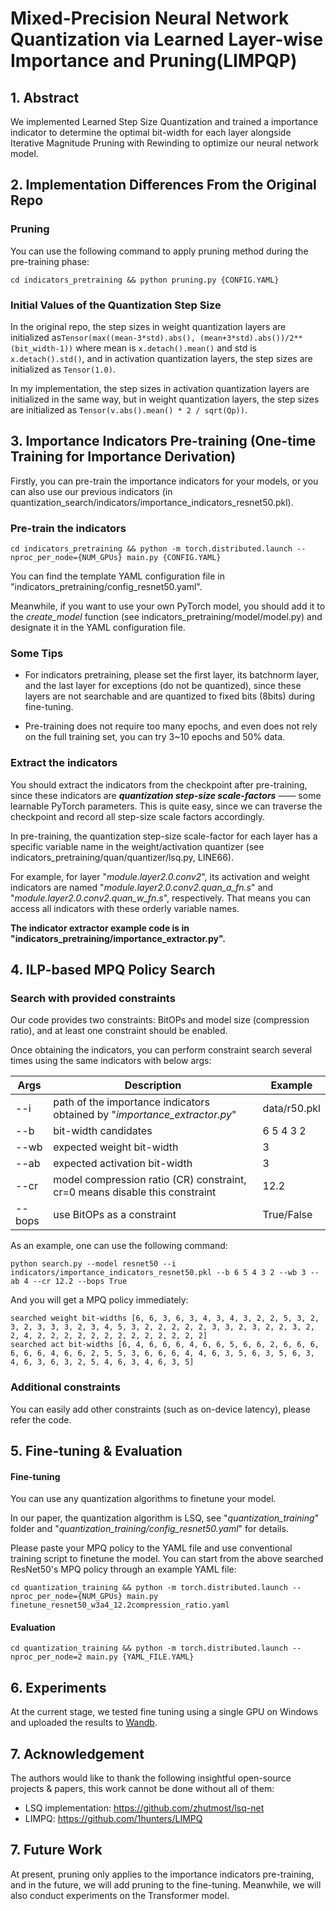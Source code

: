 # Mixed-Precision Neural Network Quantization via Learned Layer-wise Importance and Pruning(LIMPQP)

## 1. Abstract

We implemented Learned Step Size Quantization and trained a importance indicator to determine the optimal bit-width for each layer alongside Iterative Magnitude Pruning with Rewinding to optimize our neural network model.

## 2. Implementation Differences From the Original Repo
### Pruning
You can use the following command to apply pruning method during the pre-training phase:
```
cd indicators_pretraining && python pruning.py {CONFIG.YAML} 
```

### Initial Values of the Quantization Step Size

In the original repo, the step sizes in weight quantization layers are initialized as`Tensor(max((mean-3*std).abs(), (mean+3*std).abs())/2**(bit_width-1))` where mean is `x.detach().mean()` and std is `x.detach().std()`, and in activation quantization layers, the step sizes are initialized as `Tensor(1.0)`.

In my implementation, the step sizes in activation quantization layers are initialized in the same way, but in weight quantization layers, the step sizes are initialized as `Tensor(v.abs().mean() * 2 / sqrt(Qp))`.


## 3. Importance Indicators Pre-training (One-time Training for Importance Derivation)
Firstly, you can pre-train the importance indicators for your models, or you can also use our previous indicators (in quantization_search/indicators/importance_indicators_resnet50.pkl). 

### Pre-train the indicators

```
cd indicators_pretraining && python -m torch.distributed.launch --nproc_per_node={NUM_GPUs} main.py {CONFIG.YAML} 
```

You can find the template YAML configuration file in "indicators_pretraining/config_resnet50.yaml". 

Meanwhile, if you want to use your own PyTorch model, you should add it to the *create_model* function (see indicators_pretraining/model/model.py) and designate it in the YAML configuration file. 

### Some Tips 

- For indicators pretraining, please set the first layer, its batchnorm layer, and the last layer for exceptions (do not be quantized), since these layers are not searchable and are quantized to fixed bits (8bits) during fine-tuning. 

- Pre-training does not require too many epochs, and even does not rely on the full training set, you can try 3~10 epochs and 50% data. 

### Extract the indicators

You should extract the indicators from the checkpoint after pre-training, since these indicators are ***quantization step-size scale-factors*** —— some learnable PyTorch parameters. This is quite easy, since we can traverse the checkpoint and record all step-size scale factors accordingly. 

In pre-training, the quantization step-size scale-factor for each layer has a specific variable name in the weight/activation quantizer (see indicators_pretraining/quan/quantizer/lsq.py, LINE66). 

For example, for layer "*module.layer2.0.conv2*", its activation and weight indicators are named "*module.layer2.0.conv2.quan_a_fn.s*" and "*module.layer2.0.conv2.quan_w_fn.s*", respectively. That means you can access all indicators with these orderly variable names.  

**The indicator extractor example code is in "indicators_pretraining/importance_extractor.py".** 

## 4. ILP-based MPQ Policy Search

### Search with provided constraints

Our code provides two constraints: BitOPs and model size (compression ratio), and at least one constraint should be enabled. 

Once obtaining the indicators, you can perform constraint search several times using the same indicators with below args: 

| Args   | Description                                                  | Example      |
| ------ | ------------------------------------------------------------ | ------------ |
| --i    | path of the importance indicators obtained by "*importance_extractor.py*" | data/r50.pkl |
| --b    | bit-width candidates                                         | 6 5 4 3 2    |
| --wb   | expected weight bit-width                                    | 3            |
| --ab   | expected activation bit-width                                | 3            |
| --cr   | model compression ratio (CR) constraint, cr=0 means disable this constraint | 12.2         |
| --bops | use BitOPs as a constraint                                   | True/False   |

 As an example, one can use the following command:

```
python search.py --model resnet50 --i indicators/importance_indicators_resnet50.pkl --b 6 5 4 3 2 --wb 3 --ab 4 --cr 12.2 --bops True 
```

And you will get a MPQ policy immediately: 

```
searched weight bit-widths [6, 6, 3, 6, 3, 4, 3, 4, 3, 2, 2, 5, 3, 2, 3, 2, 3, 3, 3, 2, 3, 4, 5, 3, 2, 2, 2, 2, 2, 3, 3, 2, 3, 2, 2, 3, 2, 2, 4, 2, 2, 2, 2, 2, 2, 2, 2, 2, 2, 2, 2, 2]
searched act bit-widths [6, 4, 6, 6, 6, 4, 6, 6, 5, 6, 6, 2, 6, 6, 6, 6, 6, 6, 4, 6, 6, 2, 5, 5, 3, 6, 6, 6, 4, 4, 6, 3, 5, 6, 3, 5, 6, 3, 4, 6, 3, 6, 3, 2, 5, 4, 6, 3, 4, 6, 3, 5]
```

### Additional constraints

You can easily add other constraints (such as on-device latency), please refer the code.  



## 5. Fine-tuning & Evaluation

#### Fine-tuning

You can use any quantization algorithms to finetune your model. 

In our paper, the quantization algorithm is LSQ, see "*quantization_training*" folder and "*quantization_training/config_resnet50.yaml*" for details. 

Please paste your MPQ policy to the YAML file and use conventional training script to finetune the model. You can start from the above searched ResNet50's MPQ policy through an example YAML file: 

```
cd quantization_training && python -m torch.distributed.launch --nproc_per_node={NUM_GPUs} main.py finetune_resnet50_w3a4_12.2compression_ratio.yaml
```

#### Evaluation

```
cd quantization_training && python -m torch.distributed.launch --nproc_per_node=2 main.py {YAML_FILE.YAML}
```

## 6. Experiments
At the current stage, we tested fine tuning using a single GPU on Windows and uploaded the results to [Wandb](https://wandb.ai/stevenli/LIMPQP).
  

## 7. Acknowledgement

The authors would like to thank the following insightful open-source projects & papers, this work cannot be done without all of them:

- LSQ implementation: https://github.com/zhutmost/lsq-net
- LIMPQ: https://github.com/1hunters/LIMPQ

## 7. Future Work
At present, pruning only applies to the importance indicators pre-training, and in the future, we will add pruning to the fine-tuning. Meanwhile, we will also conduct experiments on the Transformer model.

